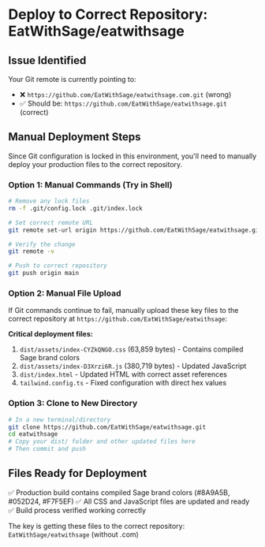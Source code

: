 # Deploy to Correct Repository: EatWithSage/eatwithsage

## Issue Identified
Your Git remote is currently pointing to:
- ❌ `https://github.com/EatWithSage/eatwithsage.com.git` (wrong)
- ✅ Should be: `https://github.com/EatWithSage/eatwithsage.git` (correct)

## Manual Deployment Steps

Since Git configuration is locked in this environment, you'll need to manually deploy your production files to the correct repository.

### Option 1: Manual Commands (Try in Shell)
```bash
# Remove any lock files
rm -f .git/config.lock .git/index.lock

# Set correct remote URL
git remote set-url origin https://github.com/EatWithSage/eatwithsage.git

# Verify the change
git remote -v

# Push to correct repository
git push origin main
```

### Option 2: Manual File Upload
If Git commands continue to fail, manually upload these key files to the correct repository at `https://github.com/EatWithSage/eatwithsage`:

**Critical deployment files:**
1. `dist/assets/index-CYZkQNGO.css` (63,859 bytes) - Contains compiled Sage brand colors
2. `dist/assets/index-D3Xrzi6R.js` (380,719 bytes) - Updated JavaScript
3. `dist/index.html` - Updated HTML with correct asset references
4. `tailwind.config.ts` - Fixed configuration with direct hex values

### Option 3: Clone to New Directory
```bash
# In a new terminal/directory
git clone https://github.com/EatWithSage/eatwithsage.git
cd eatwithsage
# Copy your dist/ folder and other updated files here
# Then commit and push
```

## Files Ready for Deployment
✅ Production build contains compiled Sage brand colors (#8A9A5B, #052D24, #F7F5EF)
✅ All CSS and JavaScript files are updated and ready
✅ Build process verified working correctly

The key is getting these files to the correct repository: `EatWithSage/eatwithsage` (without .com)